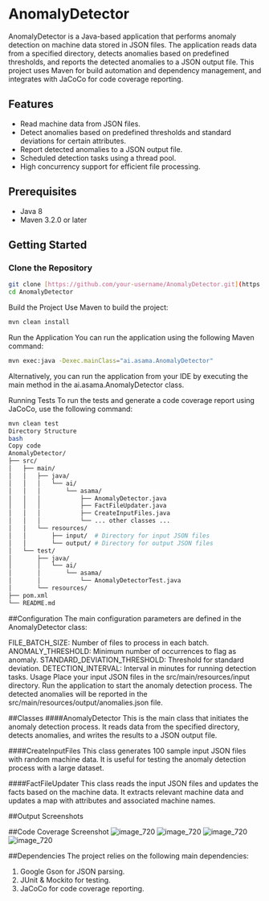 # AnomalyDetector

AnomalyDetector is a Java-based application that performs anomaly detection on machine data stored in JSON files. The application reads data from a specified directory, detects anomalies based on predefined thresholds, and reports the detected anomalies to a JSON output file. This project uses Maven for build automation and dependency management, and integrates with JaCoCo for code coverage reporting.

## Features

- Read machine data from JSON files.
- Detect anomalies based on predefined thresholds and standard deviations for certain attributes.
- Report detected anomalies to a JSON output file.
- Scheduled detection tasks using a thread pool.
- High concurrency support for efficient file processing.

## Prerequisites

- Java 8
- Maven 3.2.0 or later

## Getting Started

### Clone the Repository

```bash
git clone [https://github.com/your-username/AnomalyDetector.git](https://github.com/PradeepVPK/AnomalyDetection.git)
cd AnomalyDetector
```
Build the Project
Use Maven to build the project:

```bash
mvn clean install
```
Run the Application
You can run the application using the following Maven command:

```bash
mvn exec:java -Dexec.mainClass="ai.asama.AnomalyDetector"
```
Alternatively, you can run the application from your IDE by executing the main method in the ai.asama.AnomalyDetector class.

Running Tests
To run the tests and generate a code coverage report using JaCoCo, use the following command:

```bash
mvn clean test
Directory Structure
bash
Copy code
AnomalyDetector/
├── src/
│   ├── main/
│   │   ├── java/
│   │   │   └── ai/
│   │   │       └── asama/
│   │   │           ├── AnomalyDetector.java
│   │   │           ├── FactFileUpdater.java
│   │   │           ├── CreateInputFiles.java
│   │   │           └── ... other classes ...
│   │   └── resources/
│   │       ├── input/  # Directory for input JSON files
│   │       └── output/ # Directory for output JSON files
│   └── test/
│       ├── java/
│       │   └── ai/
│       │       └── asama/
│       │           └── AnomalyDetectorTest.java
│       └── resources/
├── pom.xml
└── README.md
```
##Configuration
The main configuration parameters are defined in the AnomalyDetector class:

FILE_BATCH_SIZE: Number of files to process in each batch.
ANOMALY_THRESHOLD: Minimum number of occurrences to flag as anomaly.
STANDARD_DEVIATION_THRESHOLD: Threshold for standard deviation.
DETECTION_INTERVAL: Interval in minutes for running detection tasks.
Usage
Place your input JSON files in the src/main/resources/input directory.
Run the application to start the anomaly detection process.
The detected anomalies will be reported in the src/main/resources/output/anomalies.json file.

##Classes
####AnomalyDetector
This is the main class that initiates the anomaly detection process. It reads data from the specified directory, detects anomalies, and writes the results to a JSON output file.

####CreateInputFiles
This class generates 100 sample input JSON files with random machine data. It is useful for testing the anomaly detection process with a large dataset.

####FactFileUpdater
This class reads the input JSON files and updates the facts based on the machine data. It extracts relevant machine data and updates a map with attributes and associated machine names.

##Output Screenshots

##Code Coverage Screenshot
![image_720](https://github.com/PradeepVPK/AnomalyDetection/assets/108991867/b08eb141-646d-4776-9b4c-cab6dd942c53)
![image_720](https://github.com/PradeepVPK/AnomalyDetection/assets/108991867/a15465d4-9494-49e2-b429-13692a34d34f)
![image_720](https://github.com/PradeepVPK/AnomalyDetection/assets/108991867/bd23d22b-6151-4b27-ac9b-aa6cbd7f8d09)
![image_720](https://github.com/PradeepVPK/AnomalyDetection/assets/108991867/4a41f1f6-806f-445e-a431-e486d68178a2)


##Dependencies
The project relies on the following main dependencies:

1. Google Gson for JSON parsing.
2. JUnit & Mockito for testing.
3. JaCoCo for code coverage reporting.
